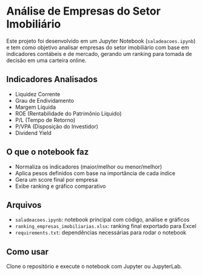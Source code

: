 # Análise de Empresas do Setor Imobiliário

Este projeto foi desenvolvido em um Jupyter Notebook (`saladeacoes.ipynb`) e tem como objetivo analisar empresas do setor imobiliário com base em indicadores contábeis e de mercado, gerando um ranking para tomada de decisão em uma carteira online.

## Indicadores Analisados

- Liquidez Corrente
- Grau de Endividamento
- Margem Líquida
- ROE (Rentabilidade do Patrimônio Líquido)
- P/L (Tempo de Retorno)
- P/VPA (Disposição do Investidor)
- Dividend Yield

## O que o notebook faz

- Normaliza os indicadores (maior/melhor ou menor/melhor)
- Aplica pesos definidos com base na importância de cada índice
- Gera um score final por empresa
- Exibe ranking e gráfico comparativo

## Arquivos

- `saladeacoes.ipynb`: notebook principal com código, análise e gráficos
- `ranking_empresas_imobiliarias.xlsx`: ranking final exportado para Excel
- `requirements.txt`: dependências necessárias para rodar o notebook

## Como usar

Clone o repositório e execute o notebook com Jupyter ou JupyterLab.
